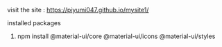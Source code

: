visit  the  site  :  https://piyumi047.github.io/mysite1/


installed packages
 1. npm install @material-ui/core @material-ui/icons @material-ui/styles 
